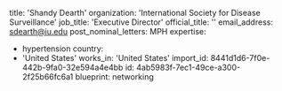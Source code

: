 title: 'Shandy Dearth'
organization: 'International Society for Disease Surveillance'
job_title: 'Executive Director'
official_title: ''
email_address: sdearth@iu.edu
post_nominal_letters: MPH
expertise:
  - hypertension
country:
  - 'United States'
works_in: 'United States'
import_id: 8441d1d6-7f0e-442b-9fa0-32e594a4e4bb
id: 4ab5983f-7ec1-49ce-a300-2f25b66fc6a1
blueprint: networking
